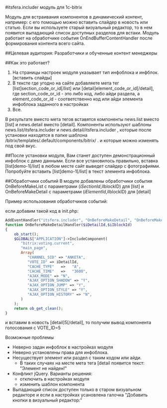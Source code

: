 #itsfera.includer модуль для 1c-bitrix

Модуль для встраивания компонентов в динамический контент, например: с его помощью можно вставить слайдер в новость или статью.
Если вы используете старый визуальный редактор, то в нем появится выпадающий список доступных разделов для встаки.
Модуль работает на обработчике события OnEndBufferContentHandler после формирования контента всего сайта.

##Целевая аудитория:
Разработчики и обученные контент менеджеры

##Как это работает?
1. На страницы настроек модуля указывает тип инфоблока и инфблок.
[вставить слайды]
2. В тексте где угодно на сайте добавляете мета тег [list]section_code_or_id[/list] или [detail]element_code_or_id[/detail],
где section_code_or_id - это либо код, либо айди раздела, а element_code_or_id - соответственно код или айди элемента инфоблока заданного в настройках
3. Все.

В результате вместо мета тегов вставятся компоненты news.list вместо [list] и news.detail вместо [detail].
Компоненты используют шаблоны news.list/itsfera.includer и news.detail/itsfera.includer , 
которые после установки находятся в папке шаблона /bitrix/templates/.default/components/bitrix/ .
и которые можно изменять под свой вкус.

##После установки модуля, 
Вам станет доступен демонстрационный инфоблок с демо данными.  Если все установилось правильно, вставка [list]demo-1[/list] в любом месте сайт выведет слайдер с фотографиями.
Попробуйте вставить [list]demo-1[/list] в текст элемента инфоблока.

##Обработчики событий
В модуле добавлены обработчики события OnBeforeMakeList с параметрами ($iSectionId,$iIblockID) для [list] и OnBeforeMakeDetail с параметрами ($iElementId,$iIblockID) для [detail]

Пример использования обработчиков событий:

если добавим такой код в init.php:

```php
AddEventHandler("itsfera.includer", "OnBeforeMakeDetail", "OnBeforeMakeDetailHandler");
function OnBeforeMakeDetailHandler($iDetailId,$iIblockId)
{
    ob_start();
	$GLOBALS["APPLICATION"]->IncludeComponent(
	   "bitrix:voting.current",
	   "main_page",
	   Array(
		  "CHANNEL_SID" => "ANKETA",
		  "VOTE_ID" => iDetailId,
		  "CACHE_TYPE"   =>   "A",
		  "CACHE_TIME"   =>   "3600",
		  "AJAX_MODE" => "N",
		  "AJAX_OPTION_SHADOW" => "Y",
		  "AJAX_OPTION_JUMP" => "Y",
		  "AJAX_OPTION_STYLE" => "Y",
		  "AJAX_OPTION_HISTORY" => "N",
	   )
	);
	return ob_get_clean();
}
```

и вставим в новость [detail]5[/detail], то получим вывод компонента голосования c VOTE_ID=5

Возможные проблемы
* Неверно задан инфоблок в настройках модуля
* Неверно установлены права для инфоблока.
* Несуществует элемент или раздел с таким кодом или айди.
    + В таких случаях на месте мета тега [detail появится текст: "Элемент не найден!"
* Конфликт jQuery. Варианты решения:
	+ отключить в настройках модуля
	+ изменить шаблон компонента
* Выпадающий список доступен только в старом визуальном редакторе и если в настройках усановлена галочка "Добавить кнопки в визуальный редактор:"